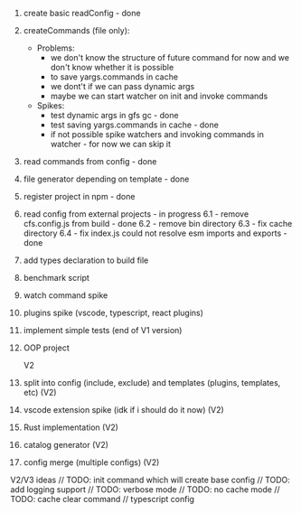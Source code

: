 1. create basic readConfig - done
2. createCommands (file only):

   - Problems:
     - we don't know the structure of future command for now and we don't know whether it is possible
     - to save yargs.commands in cache
     - we dont't if we can pass dynamic args
     - maybe we can start watcher on init and invoke commands
   - Spikes:
     - test dynamic args in gfs gc - done
     - test saving yargs.commands in cache - done
     - if not possible spike watchers and invoking commands in watcher - for now we can skip it

3. read commands from config - done
4. file generator depending on template - done
5. register project in npm - done
6. read config from external projects - in progress
   6.1 - remove cfs.config.js from build - done
   6.2 - remove bin directory
   6.3 - fix cache directory
   6.4 - fix index.js could not resolve esm imports and exports - done
7. add types declaration to build file
8. benchmark script
9. watch command spike
10. plugins spike (vscode, typescript, react plugins)
11. implement simple tests (end of V1 version)
12. OOP project

    V2

13. split into config (include, exclude) and templates (plugins, templates, etc) (V2)
14. vscode extension spike (idk if i should do it now) (V2)
15. Rust implementation (V2)
16. catalog generator (V2)
17. config merge (multiple configs) (V2)

V2/V3 ideas
// TODO: init command which will create base config
// TODO: add logging support
// TODO: verbose mode
// TODO: no cache mode
// TODO: cache clear command
// typescript config
